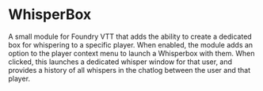 # WhisperBox
A small module for Foundry VTT that adds the ability to create a dedicated box for whispering to a specific player.
When enabled, the module adds an option to the player context menu to launch a Whisperbox with them.
When clicked, this launches a dedicated whisper window for that user, and provides a history of all whispers in the chatlog between the user and that player.
